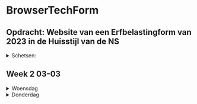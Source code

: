 # BrowserTechForm

 <h2> Opdracht: Website van een Erfbelastingform van 2023 in de Huisstijl van de NS</h2>
<details>
 <summary>Schetsen:</summary>
 
</details>

<h2>Week 2 03-03</h2>
 <details>
  <summary>Woensdag</summary>
  <h3>Workshop</h3>
  <h4>🧔🏻 Formulierelementen</h4>
  <p>met de workshop hebben we een basis uitleg gehad over "form" en alle elementen.</p>

  <h3>Gedaan vandaag</h3>
  <p>Ik heb de custom properties goed gezet in het project, zodat ik makkelijk kan beginnen. </p>
  <img height='300px' alt="Scherm­afbeelding 2025-03-05 om 15 47 41" src="https://github.com/user-attachments/assets/9d84b250-9df9-4613-b625-94c140c0e2d9" />
  <br>
  <p>Ook ben ik begonnen aan de startpagina. dit heb ik met de stijlguide gedaan. </p>
  <img width="1449" alt="Scherm­afbeelding 2025-03-05 om 15 48 25" src="https://github.com/user-attachments/assets/763353a5-b1e1-4736-a53c-df614f9eaae9" />

</details>
<details>
 <summary>Donderdag</summary>
 <h3>Workshop</h3>
 <p>🧔🏻 HTML + CSS Validatie</p>

<h3>Gedaan vandaag</h3>

<h3>Hulp</h3>
 
</details>
